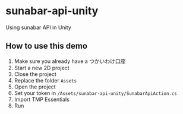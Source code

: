 # sunabar-api-unity
Using sunabar API in Unity

## How to use this demo
1. Make sure you already have a つかいわけ口座
2. Start a new 2D project
3. Close the project
4. Replace the folder `Assets`
5. Open the project
6. Set your token in `/Assets/sunabar-api-unity/SunabarApiAction.cs`
7. Import TMP Essentials
8. Run
